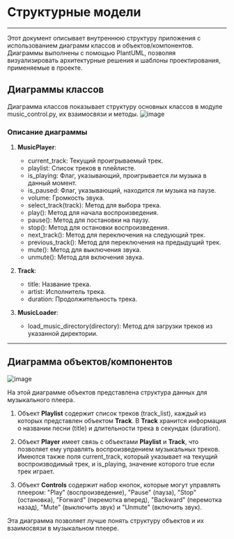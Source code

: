 # Структурные модели
----
Этот документ описывает внутреннюю структуру приложения с использованием диаграмм классов и объектов/компонентов. 
Диаграммы выполнены с помощью PlantUML, позволяя визуализировать архитектурные решения и шаблоны проектирования, применяемые в проекте.
## Диаграммы классов
Диаграмма классов показывает структуру основных классов в модуле music_control.py, их взаимосвязи и методы.
![image](https://github.com/drdSchwarzenMagie/igaveup/assets/159145295/dbb5157d-7e12-41ce-8981-501544149dbd)


### Описание диаграммы
1. **MusicPlayer**:
   - current_track: Текущий проигрываемый трек.
   - playlist: Список треков в плейлисте.
   - is_playing: Флаг, указывающий, проигрывается ли музыка в данный момент.
   - is_paused: Флаг, указывающий, находится ли музыка на паузе.
   - volume: Громкость звука.
   - select_track(track): Метод для выбора трека.
   - play(): Метод для начала воспроизведения.
   - pause(): Метод для постановки на паузу.
   - stop(): Метод для остановки воспроизведения.
   - next_track(): Метод для переключения на следующий трек.
   - previous_track(): Метод для переключения на предыдущий трек.
   - mute(): Метод для выключения звука.
   - unmute(): Метод для включения звука.

2. **Track**:
   - title: Название трека.
   - artist: Исполнитель трека.
   - duration: Продолжительность трека.
3. **MusicLoader**:
   - load_music_directory(directory): Метод для загрузки треков из указанной директории.
-----
## Диаграмма объектов/компонентов
![image](https://github.com/drdSchwarzenMagie/igaveup/assets/159145295/46aaa562-a9fa-4634-9bc1-4621240a57bd)

На этой диаграмме объектов представлена структура данных для музыкального плеера. 

1. Объект **Playlist** содержит список треков (track_list), каждый из которых представлен объектом **Track**. В **Track** хранится информация о названии песни (title) и длительности трека в секундах (duration).

2. Объект **Player** имеет связь с объектами **Playlist** и **Track**, что позволяет ему управлять воспроизведением музыкальных треков. Имеются также поля current_track, который указывает на текущий воспроизводимый трек, и is_playing, значение которого true если трек играет.
3. Объект **Controls** содержит набор кнопок, которые могут управлять плеером: "Play" (воспроизведение), "Pause" (пауза), "Stop" (остановка), "Forward" (перемотка вперед), "Backward" (перемотка назад), "Mute" (выключить звук) и "Unmute" (включить звук).

Эта диаграмма позволяет лучше понять структуру объектов и их взаимосвязи в музыкальном плеере.
